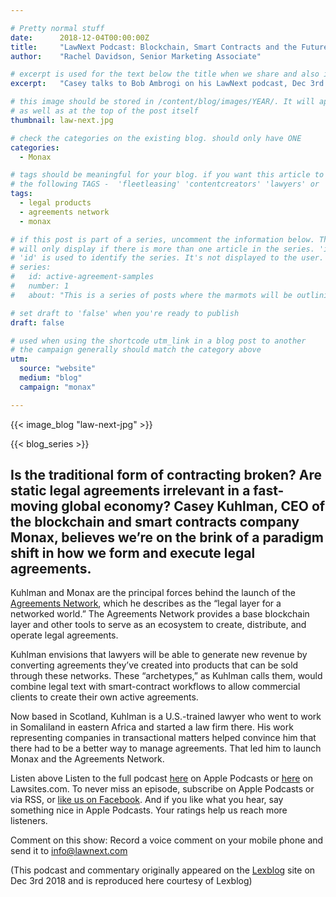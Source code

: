 ```yaml
---

# Pretty normal stuff
date:      2018-12-04T00:00:00Z
title:     "LawNext Podcast: Blockchain, Smart Contracts and the Future of Law, with Casey Kuhlman of Monax"
author:    "Rachel Davidson, Senior Marketing Associate"

# excerpt is used for the text below the title when we share and also is the summary of the post on https://monax.io/blog
excerpt:   "Casey talks to Bob Ambrogi on his LawNext podcast, Dec 3rd 2018"

# this image should be stored in /content/blog/images/YEAR/. It will appear as a thumbnail on any listings,
# as well as at the top of the post itself
thumbnail: law-next.jpg

# check the categories on the existing blog. should only have ONE
categories:
  - Monax

# tags should be meaningful for your blog. if you want this article to show on a 'use case' page, you can use
# the following TAGS -  'fleetleasing' 'contentcreators' 'lawyers' or 'corporate'
tags:
  - legal products
  - agreements network
  - monax

# if this post is part of a series, uncomment the information below. The 'article series' box
# will only display if there is more than one article in the series. 'id', 'number' and 'about' all must be present.
# 'id' is used to identify the series. It's not displayed to the user.
# series:
#   id: active-agreement-samples
#   number: 1
#   about: "This is a series of posts where the marmots will be outlining how the Monax Platform and the Agreements Network can be used in harmony to create the legal products of the future."

# set draft to 'false' when you're ready to publish
draft: false

# used when using the shortcode utm_link in a blog post to another
# the campaign generally should match the category above
utm:
  source: "website"
  medium: "blog"
  campaign: "monax"

---
```


<!-- In general the filename below should match thumbnail category above -->
{{< image_blog "law-next-jpg" >}}

<!-- if this article is part of a series, related articles will automatically appear here -->
{{< blog_series >}}

<!-- Content markdown here - first title on page is auto generated from title in frontmatter -->


## Is the traditional form of contracting broken? Are static legal agreements irrelevant in a fast-moving global economy? Casey Kuhlman, CEO of the blockchain and smart contracts company Monax, believes we’re on the brink of a paradigm shift in how we form and execute legal agreements.

Kuhlman and Monax are the principal forces behind the launch of the [Agreements Network](www.agreements.network), which he describes as the “legal layer for a networked world.” The Agreements Network provides a base blockchain layer and other tools to serve as an ecosystem to create, distribute, and operate legal agreements.

Kuhlman envisions that lawyers will be able to generate new revenue by converting agreements they’ve created into products that can be sold through these networks. These “archetypes,” as Kuhlman calls them, would combine legal text with smart-contract workflows to allow commercial clients to create their own active agreements.

Now based in Scotland, Kuhlman is a U.S.-trained lawyer who went to work in Somaliland in eastern Africa and started a law firm there. His work representing companies in transactional matters helped convince him that there had to be a better way to manage agreements. That led him to launch Monax and the Agreements Network.

Listen above
Listen to the full podcast [here](https://itunes.apple.com/us/podcast/episode-7-jeff-pfeifer-lexisnexis-on-data-driven-lawyering/id1408859036?i=1000418402599&mt=2) on Apple Podcasts or [here](https://www.lawsitesblog.com) on Lawsites.com. To never miss an episode, subscribe on Apple Podcasts or via RSS, or [like us on Facebook](https://www.facebook.com/LawNext/). And if you like what you hear, say something nice in Apple Podcasts. Your ratings help us reach more listeners.

Comment on this show: Record a voice comment on your mobile phone and send it to info@lawnext.com

(This podcast and commentary originally appeared on the [Lexblog](www.lexblog.com) site on Dec 3rd 2018 and is reproduced here courtesy of Lexblog)
<!-- IF NEEDED use the below. Unsplash is recommended for images that have the right licensing. This should be at the end of the post -->
